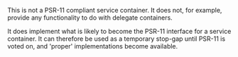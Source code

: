 This is not a PSR-11 compliant service container.  It does not, for example, provide any functionality to do with delegate containers.

It does implement what is likely to become the PSR-11 interface for a service container.  It can therefore be used as a temporary stop-gap until PSR-11 is voted on, and 'proper' implementations become available.
